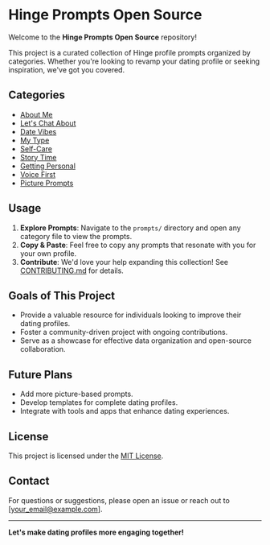# Hinge Prompts Open Source

Welcome to the **Hinge Prompts Open Source** repository!

This project is a curated collection of Hinge profile prompts organized by categories. Whether you're looking to revamp your dating profile or seeking inspiration, we've got you covered.

## **Categories**

- [About Me](prompts/about_me.txt)
- [Let's Chat About](prompts/lets_chat_about.txt)
- [Date Vibes](prompts/date_vibes.txt)
- [My Type](prompts/my_type.txt)
- [Self-Care](prompts/self_care.txt)
- [Story Time](prompts/story_time.txt)
- [Getting Personal](prompts/getting_personal.txt)
- [Voice First](prompts/voice_first.txt)
- [Picture Prompts](prompts/picture_prompts.txt)

## **Usage**

1. **Explore Prompts**: Navigate to the `prompts/` directory and open any category file to view the prompts.
2. **Copy & Paste**: Feel free to copy any prompts that resonate with you for your own profile.
3. **Contribute**: We'd love your help expanding this collection! See [CONTRIBUTING.md](CONTRIBUTING.md) for details.

## **Goals of This Project**

- Provide a valuable resource for individuals looking to improve their dating profiles.
- Foster a community-driven project with ongoing contributions.
- Serve as a showcase for effective data organization and open-source collaboration.

## **Future Plans**

- Add more picture-based prompts.
- Develop templates for complete dating profiles.
- Integrate with tools and apps that enhance dating experiences.

## **License**

This project is licensed under the [MIT License](LICENSE).

## **Contact**

For questions or suggestions, please open an issue or reach out to [your_email@example.com].

---

**Let's make dating profiles more engaging together!**
